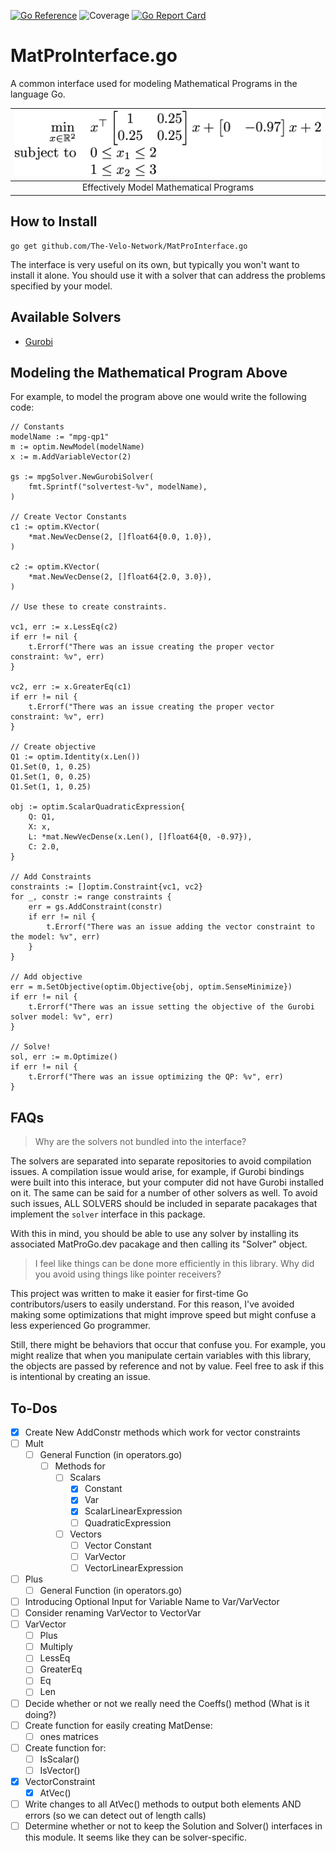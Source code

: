 [![Go Reference](https://pkg.go.dev/badge/github.com/MatProGo-dev/MatProInterface.go.svg)](https://pkg.go.dev/github.com/MatProGo-dev/MatProInterface.go)
![Coverage](https://img.shields.io/badge/Coverage-67.1%25-yellow)
[![Go Report Card](https://goreportcard.com/badge/github.com/MatProGo-dev/MatProInterface.go)](https://goreportcard.com/report/github.com/MatProGo-dev/MatProInterface.go)

# MatProInterface.go
A common interface used for modeling Mathematical Programs in the language Go.

| ![](images/scalar-range-optimization1.png) |
|:------------------------------------------:|
|  Effectively Model Mathematical Programs   |

## How to Install

```
go get github.com/The-Velo-Network/MatProInterface.go
```

The interface is very useful on its own, but typically you won't want to install it alone.
You should use it with a solver that can address the problems specified
by your model.

## Available Solvers

- [Gurobi](https://github.com/MatProGo-dev/Gurobi.go)

## Modeling the Mathematical Program Above
For example, to model the program above one would write the following code:
```
// Constants
modelName := "mpg-qp1"
m := optim.NewModel(modelName)
x := m.AddVariableVector(2)

gs := mpgSolver.NewGurobiSolver(
    fmt.Sprintf("solvertest-%v", modelName),
)

// Create Vector Constants
c1 := optim.KVector(
    *mat.NewVecDense(2, []float64{0.0, 1.0}),
)

c2 := optim.KVector(
    *mat.NewVecDense(2, []float64{2.0, 3.0}),
)

// Use these to create constraints.

vc1, err := x.LessEq(c2)
if err != nil {
    t.Errorf("There was an issue creating the proper vector constraint: %v", err)
}

vc2, err := x.GreaterEq(c1)
if err != nil {
    t.Errorf("There was an issue creating the proper vector constraint: %v", err)
}

// Create objective
Q1 := optim.Identity(x.Len())
Q1.Set(0, 1, 0.25)
Q1.Set(1, 0, 0.25)
Q1.Set(1, 1, 0.25)

obj := optim.ScalarQuadraticExpression{
    Q: Q1,
    X: x,
    L: *mat.NewVecDense(x.Len(), []float64{0, -0.97}),
    C: 2.0,
}

// Add Constraints
constraints := []optim.Constraint{vc1, vc2}
for _, constr := range constraints {
    err = gs.AddConstraint(constr)
    if err != nil {
        t.Errorf("There was an issue adding the vector constraint to the model: %v", err)
    }
}

// Add objective
err = m.SetObjective(optim.Objective{obj, optim.SenseMinimize})
if err != nil {
    t.Errorf("There was an issue setting the objective of the Gurobi solver model: %v", err)
}

// Solve!
sol, err := m.Optimize()
if err != nil {
    t.Errorf("There was an issue optimizing the QP: %v", err)
}
```

## FAQs

> Why are the solvers not bundled into the interface?

The solvers are separated into separate repositories to avoid compilation issues.
A compilation issue would arise, for example, if Gurobi bindings were built into this interace,
but your computer did not have Gurobi installed on it. The same can be said for a number of other
solvers as well. To avoid such issues, ALL SOLVERS should be included in separate pacakages
that implement the `solver` interface in this package.

With this in mind, you should be able to use any solver by installing its associated
MatProGo.dev pacakage and then calling its "Solver" object.

> I feel like things can be done more efficiently in this library.
> Why did you avoid using things like pointer receivers?

This project was written to make it easier for first-time Go contributors/users
to easily understand. For this reason, I've avoided making some optimizations
that might improve speed but might confuse a less experienced Go programmer.

Still, there might be behaviors that occur that confuse you.
For example, you might realize that when
you manipulate certain variables with this library, the
objects are passed by reference and not by value. Feel free to
ask if this is intentional by creating an issue.

## To-Dos

* [X] Create New AddConstr methods which work for vector constraints
* [ ] Mult
  * [ ] General Function (in operators.go)
    * [ ] Methods for
        * [ ] Scalars
            * [X] Constant
            * [X] Var
            * [X] ScalarLinearExpression
            * [ ] QuadraticExpression
        * [ ] Vectors
            * [ ] Vector Constant
            * [ ] VarVector
            * [ ] VectorLinearExpression
* [ ] Plus
    * [ ] General Function (in operators.go)
* [ ] Introducing Optional Input for Variable Name to Var/VarVector
* [ ] Consider renaming VarVector to VectorVar
* [ ] VarVector
    * [ ] Plus
    * [ ] Multiply
    * [ ] LessEq
    * [ ] GreaterEq
    * [ ] Eq
    * [ ] Len
* [ ] Decide whether or not we really need the Coeffs() method (What is it doing?)
* [ ] Create function for easily creating MatDense:
    * [ ] ones matrices
* [ ] Create function for:
    * [ ] IsScalar()
    * [ ] IsVector()
* [X] VectorConstraint
    * [X] AtVec()
* [ ] Write changes to all AtVec() methods to output both elements AND errors (so we can detect out of length calls)
* [ ] Determine whether or not to keep the Solution and Solver() interfaces in this module. It seems like they can be solver-specific.